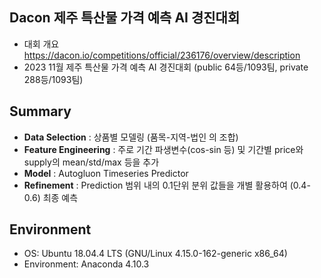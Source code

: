 
## Dacon 제주 특산물 가격 예측 AI 경진대회

- 대회 개요 https://dacon.io/competitions/official/236176/overview/description
- 2023 11월 제주 특산물 가격 예측 AI 경진대회 (public 64등/1093팀, private 288등/1093팀)

## Summary
- **Data Selection** : 상품별 모델링 (품목-지역-법인 의 조합) 
- **Feature Engineering** : 주로 기간 파생변수(cos-sin 등) 및 기간별 price와 supply의 mean/std/max 등을 추가
- **Model** : Autogluon Timeseries Predictor
- **Refinement** : Prediction 범위 내의 0.1단위 분위 값들을 개별 활용하여 (0.4-0.6) 최종 예측 

## Environment
- OS: Ubuntu 18.04.4 LTS (GNU/Linux 4.15.0-162-generic x86_64)
- Environment: Anaconda 4.10.3
